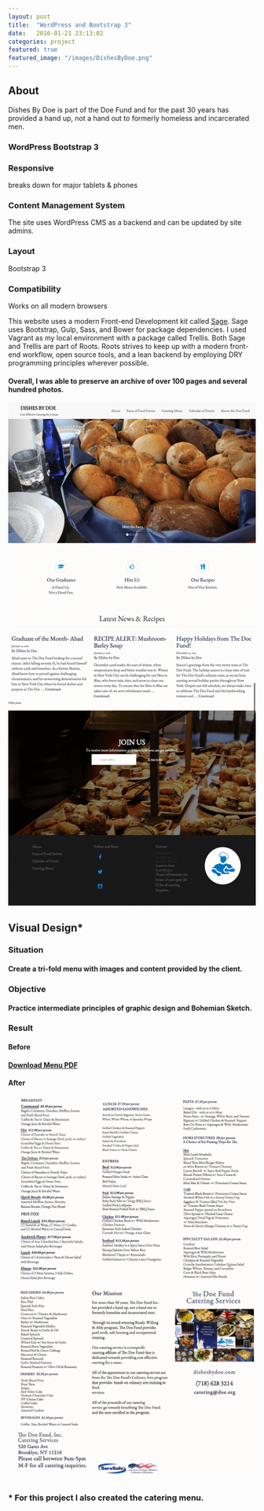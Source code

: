 ```yaml
---
layout: post
title:  "WordPress and Bootstrap 3"
date:   2016-01-21 23:13:02
categories: project
featured: true
featured_image: "/images/DishesByDoe.png"
---
```


<div class="col-xs-12 col-sm-6 col-md-6 col-lg-6">
	<h2>About</h2>
	<p>
		Dishes By Doe is part of the Doe Fund and for the past 30 years has provided a hand up, not a hand out to formerly homeless and incarcerated men.
	</p>
	<h3>WordPress Bootstrap 3</h3>
	<h3>Responsive</h3>
	<p>breaks down for major tablets & phones</p>
	<h3>Content Management System</h3>
	<p>The site uses WordPress CMS as a backend and can be updated by site admins.</p>
	<h3>Layout</h3>
	<p>Bootstrap 3</p>
	<h3> Compatibility</h3>
	<p>Works on all modern browsers</p>
	<p>
		This website uses a modern Front-end Development kit called <a href="https://roots.io/sage/">Sage</a>.  Sage uses Bootstrap, Gulp, Sass, and Bower for package dependencies.  I used Vagrant as my local environment with a package called Trellis.  Both Sage and Trellis are part of Roots. Roots strives to keep up with a modern front-end workflow, open source tools, and a lean backend by employing DRY programming principles wherever possible.
	</p>
	<h4>
		Overall, I was able to preserve an archive of over 100 pages and several hundred photos.
	</h4>
</div>
<div class="col-xs-12 col-sm-6 col-md-6 col-lg-6 text-center">
	<img src="/images/DishesByDoe.png" alt="Nonprofit Theme Website Screenshot">
</div>
<div class="row">
<div class="col-xs-12 col-sm-12 col-md-12 col-lg-12">
	<h2>Visual Design*</h2>
	<h3>Situation</h3>
	<h4>Create a tri-fold menu with images and content provided by the client.</h4>
	<h3>Objective</h3>
	<h4>Practice intermediate principles of graphic design and Bohemian Sketch.</h4>
</div>
</div>
<h3>Result</h3>
<h4>Before</h4>
<h4><a href="/images/BeforeMenu.pdf">Download Menu PDF</a></h4>
<h4>After</h4>
<img src="/images/InsideMenu.jpg" alt="Trifold Menu Inside">
<img src="/images/OutsideMenu.jpg" alt="Trifold Menu Outside">
<h3>* For this project I also created the catering menu.</h3>
